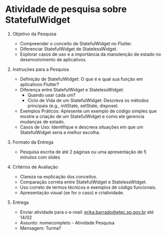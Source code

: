 # Atividade de pesquisa sobre StatefulWidget 

1. Objetivo da Pesquisa

    * Compreender o conceito de StatefulWidget no Flutter.
    * Diferenciar StatefulWidget de StatelessWidget.
    * Explorar casos de uso e a importância da manutenção de estado no desenvolvimento de aplicativos.
2. Instruções para a Pesquisa
    * Definição de StatefulWidget: O que é e qual sua função em aplicativos Flutter?
    * Diferença entre StatefulWidget e StatelessWidget: 
        * Quando usar cada um?
        * Ciclo de Vida de um StatefulWidget: Descreva os métodos principais (e.g., initState, setState, dispose).
    * Exemplos Práticos: Apresente um exemplo de código simples que mostre a criação de um StatefulWidget e como ele gerencia mudanças de estado.
    * Casos de Uso: Identifique e descreva situações em que um StatefulWidget seria a melhor escolha.
3. Formato da Entrega
    * Pesquisa escrita de até 2 páginas ou uma apresentação de 5 minutos com slides
4. Critérios de Avaliação
    * Clareza na explicação dos conceitos.
    * Comparação correta entre StatefulWidget e StatelessWidget.
    * Uso correto de termos técnicos e exemplos de código funcionais.
    * Apresentação visual (se for o caso) e criatividade.
5. Entrega
    * Enviar atividade para o e-mail: erika.barrado@etec.sp.gov.br até 14/02
    * Assunto: nomecompleto - Atividade Pesquisa
    * Mensagem: Turma?